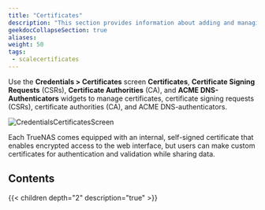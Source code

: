 ```yaml
---
title: "Certificates"
description: "This section provides information about adding and managing certificates, CSRs, CAs and ACME DNS-Authenticators in TrueNAS SCALE."
geekdocCollapseSection: true
aliases: 
weight: 50
tags:
 - scalecertificates
---
```



Use the **Credentials > Certificates** screen **Certificates**, **Certificate Signing Requests** (CSRs), **Certificate Authorities** (CA), and **ACME DNS-Authenticators** widgets to manage certificates, certificate signing requests (CSRs), certificate authorities (CA), and ACME DNS-authenticators. 

![CredentialsCertificatesScreen](/images/SCALE/22.02/CredentialsCertificatesScreen.png "Credentials Certificates Screen")

Each TrueNAS comes equipped with an internal, self-signed certificate that enables encrypted access to the web interface, but users can make custom certificates for authentication and validation while sharing data.

## Contents

{{< children depth="2" description="true" >}}
